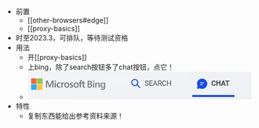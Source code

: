 - 前置
  - [[other-browsers#edge]]
  - [[proxy-basics]]
- 时至2023.3，可排队，等待测试资格
- 用法
  - 开[[proxy-basics]]
  - 上bing，除了search按钮多了chat按钮，点它！
  - ![](new-bing.png)
- 特性
  - 复制东西能给出参考资料来源！